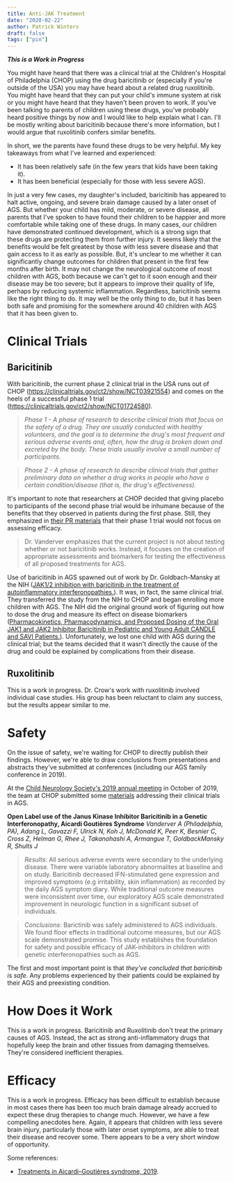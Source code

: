 ```yaml
---
title: Anti-JAK Treatment
date: "2020-02-22"
author: Patrick Winters
draft: false
tags: ["pin"]
---
```


_**This is a Work in Progress**_

You might have heard that there was a clinical trial at the Children's Hospital of Philadelphia (CHOP) using the drug baricitinib or (especially if you're outside of the USA) you may have heard about a related drug ruxolitinib. You might have heard that they can put your child's immune system at risk or you might have heard that they haven't been proven to work. If you've been talking to parents of children using these drugs, you've probably heard positive things by now and I would like to help explain what I can. I'll be mostly writing about baricitinib because there's more information, but I would argue that ruxolitinib confers similar benefits.


In short, we the parents have found these drugs to be very helpful. My key takeaways from what I've learned and experienced:

* It has been relatively safe (in the few years that kids have been taking it).
* It has been beneficial (especially for those with less severe AGS).

In just a very few cases, my daughter's included, baricitinib has appeared to halt active, ongoing, and severe brain damage caused by a later onset of AGS. But whether your child has mild, moderate, or severe disease, all parents that I've spoken to have found their children to be happier and more comfortable while taking one of these drugs. In many cases, our children have demonstrated continued development, which is a strong sign that these drugs are protecting them from further injury. It seems likely that the benefits would be felt greatest by those with less severe disease and that gain access to it as early as possible. But, it's unclear to me whether it can significantly change outcomes for children that present in the first few months after birth. It may not change the neurological outcome of most children with AGS, both because we can't get to it soon enough and their disease may be too severe; but it appears to improve their quality of life, perhaps by reducing systemic inflammation. Regardless, baricitinib seems like the right thing to do. It may well be the only thing to do, but it has been both safe and promising for the somewhere around 40 children with AGS that it has been given to.

# Clinical Trials

## Baricitinib

With baricitinib, the current phase 2 clinical trial in the USA runs out of CHOP (https://clinicaltrials.gov/ct2/show/NCT03921554) and comes on the heels of a successful phase 1 trial (https://clinicaltrials.gov/ct2/show/NCT01724580).

> _Phase 1 - A phase of research to describe clinical trials that focus on the safety of a drug. They are usually conducted with healthy volunteers, and the goal is to determine the drug's most frequent and serious adverse events and, often, how the drug is broken down and excreted by the body. These trials usually involve a small number of participants._

> _Phase 2 - A phase of research to describe clinical trials that gather preliminary data on whether a drug works in people who have a certain condition/disease (that is, the drug's effectiveness)._

It's important to note that researchers at CHOP decided that giving placebo to participants of the second phase trial would be inhumane because of the benefits that they observed in patients during the first phase. Still, they emphasized in [their PR materials](https://www.research.chop.edu/cornerstone-blog/multi-site-study-builds-better-clinical-trials-for-aicardi-goutieres-syndrome) that their phase 1 trial would not focus on assessing efficacy.

> Dr. Vanderver emphasizes that the current project is not about testing whether or not baricitinib works. Instead, it focuses on the creation of appropriate assessments and biomarkers for testing the effectiveness of all proposed treatments for AGS.

Use of baricitinib in AGS spawned out of work by Dr. Goldbach-Mansky at the NIH ([JAK1/2 inhibition with baricitinib in the treatment of autoinflammatory interferonopathies.](https://www.ncbi.nlm.nih.gov/pubmed/29649002)). It was, in fact, the same clinical trial. They transferred the study from the NIH to CHOP and began enrolling more children with AGS. The NIH did the original ground work of figuring out how to dose the drug and measure its effect on disease biomarkers ([Pharmacokinetics, Pharmacodynamics, and Proposed Dosing of the Oral JAK1 and JAK2 Inhibitor Baricitinib in Pediatric and Young Adult CANDLE and SAVI Patients.](https://www.ncbi.nlm.nih.gov/pubmed/29134648)). Unfortunately, we lost one child with AGS during the clinical trial; but the teams decided that it wasn't directly the cause of the drug and could be explained by complications from their disease.

## Ruxolitinib

This is a work in progress. Dr. Crow's work with ruxolitinib involved individual case studies. His group has been reluctant to claim any success, but the results appear similar to me.

# Safety

On the issue of safety, we're waiting for CHOP to directly publish their findings. However, we're able to draw conclusions from presentations and abstracts they've submitted at conferences (including our AGS family conference in 2019).

At the [Child Neurology Society's 2019 annual meeting](https://www.childneurologysociety.org/meetings/2019-cns-annual-meeting/) in October of 2019, the team at CHOP submitted some [materials](https://www.childneurologysociety.org/docs/default-source/2019-CNS/2019-cns-program.pdf) addressing their clinical trials in AGS.

**Open Label use of the Janus Kinase Inhibitor Baricitinib in a Genetic Interferonopathy, Aicardi Goutières Syndrome**
_Vanderver A (Philadelphia, PA), Adang L, Gavazzi F, Ulrick N, Koh J, McDonald K, Peer K, Besnier C, Cross Z, Helman G, Rhee J, Takanohashi A, Armangue T, GoldbackMansky R, Shults J_

> *Results*: All serious adverse events were secondary to the underlying disease. There were variable laboratory abnormalites at baseline and on study. Baricitinib decreased IFN-stimulated gene expression and improved symptoms (e.g irritability, skin inflammation) as recorded by the daily AGS symptom diary. While traditional outcome measures were inconsistent over time, our exploratory AGS scale demonstrated improvement in neurologic function in a significant subset of individuals.

> *Conclusions*: Barictinib was safely administered to AGS individuals. We found floor effects in traditional outcome measures, but our AGS scale demonstrated promise. This study establishes the foundation for safety and possible efficacy of JAK-inhibitors in children with genetic interferonopathies such as AGS.

The first and most important point is that _they've concluded that baricitinib is safe_. Any problems experienced by their patients could be explained by their AGS and preexisting condition.

# How Does it Work
This is a work in progress. Baricitinib and Ruxolitinib don't treat the primary causes of AGS. Instead, the act as strong anti-inflammatory drugs that hopefully keep the brain and other tissues from damaging themselves. They're considered inefficient therapies.

# Efficacy
This is a work in progress. Efficacy has been difficult to establish because in most cases there has been too much brain damage already accrued to expect these drug therapies to change much. However, we have a few compelling anecdotes here. Again, it appears that children with less severe brain injury, particularly those with later onset symptoms, are able to treat their disease and recover some. There appears to be a very short window of opportunity.

Some references:

* [Treatments in Aicardi–Goutières syndrome, 2019](https://doi.org/10.1111/dmcn.14268).